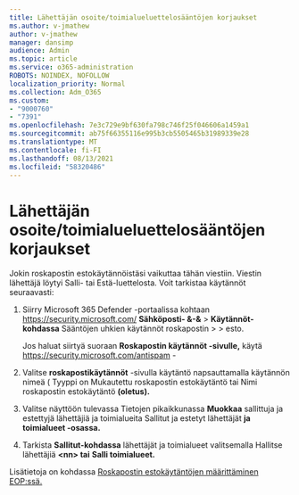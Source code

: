 ```yaml
---
title: Lähettäjän osoite/toimialueluettelosääntöjen korjaukset
ms.author: v-jmathew
author: v-jmathew
manager: dansimp
audience: Admin
ms.topic: article
ms.service: o365-administration
ROBOTS: NOINDEX, NOFOLLOW
localization_priority: Normal
ms.collection: Adm_O365
ms.custom:
- "9000760"
- "7391"
ms.openlocfilehash: 7e3c729e9bf630fa798c746f25f046606a1459a1
ms.sourcegitcommit: ab75f66355116e995b3cb5505465b31989339e28
ms.translationtype: MT
ms.contentlocale: fi-FI
ms.lasthandoff: 08/13/2021
ms.locfileid: "58320486"
---
```

# <a name="fix-sender-addressdomain-list-rules"></a>Lähettäjän osoite/toimialueluettelosääntöjen korjaukset

Jokin roskapostin estokäytännöistäsi vaikuttaa tähän viestiin. Viestin lähettäjä löytyi Salli- tai Estä-luettelosta. Voit tarkistaa käytännöt seuraavasti:

1. Siirry Microsoft 365 Defender -portaalissa kohtaan <https://security.microsoft.com/> **Sähköposti- &-&** \> **Käytännöt-kohdassa** Sääntöjen uhkien käytännöt roskapostin \>  \>  esto. 

   Jos haluat siirtyä suoraan **Roskapostin käytännöt -sivulle,** käytä <https://security.microsoft.com/antispam> -

2. Valitse **roskapostikäytännöt** -sivulla käytäntö napsauttamalla käytännön nimeä ( Tyyppi on Mukautettu  roskapostin estokäytäntö tai Nimi roskapostin estokäytäntö **(oletus).** 
3. Valitse näyttöön tulevassa Tietojen pikaikkunassa **Muokkaa** sallittuja ja estettyjä lähettäjiä ja toimialueita Sallitut ja estetyt lähettäjät **ja toimialueet -osassa.**
4. Tarkista **Sallitut-kohdassa** lähettäjät ja toimialueet valitsemalla Hallitse lähettäjiä **\<nn\> tai** **Salli toimialueet.**

Lisätietoja on kohdassa [Roskapostin estokäytäntöjen määrittäminen EOP:ssä.](https://docs.microsoft.com/microsoft-365/security/office-365-security/configure-your-spam-filter-policies)
